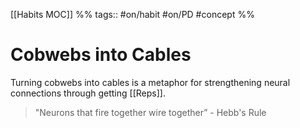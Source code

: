 [[Habits MOC]] %% tags:: #on/habit #on/PD #concept %%
# Cobwebs into Cables
Turning cobwebs into cables is a metaphor for strengthening neural connections through getting [[Reps]].

> "Neurons that fire together wire together” - Hebb's Rule 
